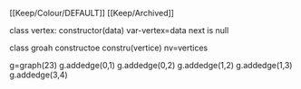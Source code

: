 [[Keep/Colour/DEFAULT]] [[Keep/Archived]] 

class vertex:
constructor(data)
var-vertex=data
next is null

class groah
constructoe
constru(vertice)
nv=vertices

g=graph(23)
g.addedge(0,1)
g.addedge(0,2)
g.addedge(1,2)
g.addedge(1,3)
g.addedge(3,4)
